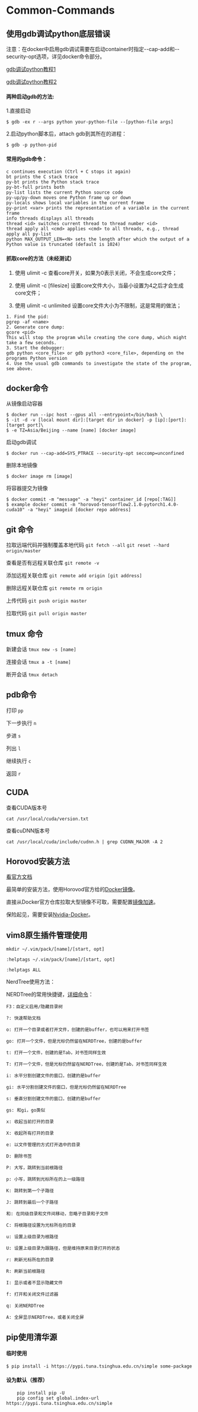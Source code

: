 # Common-Commands

使用gdb调试python底层错误
-----------
注意：在docker中启用gdb调试需要在启动container时指定--cap-add和--security-opt选项，详见docker命令部分。

[gdb调试python教程1](https://wiki.python.org/moin/DebuggingWithGdb)

[gdb调试python教程2](https://confluence.desy.de/display/FSEC/Debugging+Python#:~:text=If%20the%20python%20macros%20return,attached%20to%20the%20same%20process.)

#### 两种启动gdb的方法:

1.直接启动

    $ gdb -ex r --args python your-python-file --[python-file args]
    
2.启动python脚本后，attach gdb到其所在的进程：

    $ gdb -p python-pid
    
    
#### 常用的gdb命令：
```
c continues execution (Ctrl + C stops it again)
bt prints the C stack trace
py-bt prints the Python stack trace
py-bt-full prints both
py-list lists the current Python source code
py-up/py-down moves one Python frame up or down
py-locals shows local variables in the current frame
py-print <var> prints the representation of a variable in the current frame
info threads displays all threads
thread <id> switches current thread to thread number <id>
thread apply all <cmd> applies <cmd> to all threads, e.g., thread apply all py-list
python MAX_OUTPUT_LEN=<N> sets the length after which the output of a Python value is truncated (default is 1024)
```

#### 抓取core的方法（未经测试）

1. 使用 ulimit -c 查看core开关，如果为0表示关闭，不会生成core文件；

2. 使用 ulimit -c [filesize] 设置core文件大小，当最小设置为4之后才会生成core文件；

3. 使用 ulimit -c unlimited 设置core文件大小为不限制，这是常用的做法；

```
1. Find the pid:
pgrep -af <name>
2. Generate core dump:
gcore <pid>
This will stop the program while creating the core dump, which might take a few seconds.
3. Start the debugger:
gdb python <core_file> or gdb python3 <core_file>, depending on the programs Python version
4. Use the usual gdb commands to investigate the state of the program, see above.
```

docker命令
---------
从镜像启动容器

    $ docker run --ipc host --gpus all --entrypoint=/bin/bash \
    $ -it -d -v [local mount dir]:[target dir in docker] -p [ip]:[port]:[target port]\
    $ -e TZ=Asia/Beijing --name [name] [docker image]

启动gdb调试

    $ docker run --cap-add=SYS_PTRACE --security-opt seccomp=unconfined
    
删除本地镜像

    $ docker image rm [image]
    
将容器提交为镜像

    $ docker commit -m "message" -a "heyi" container_id [repo[:TAG]]
    $ example docker commit -m "horovod-tensorflow2.1.0-pytorch1.4.0-cuda10" -a "heyi" imageid [docker repo address]
    

git 命令
--------

拉取远端代码并强制覆盖本地代码
`git fetch --all`
`git reset --hard origin/master`

查看是否有远程关联仓库
`git remote -v ` 

添加远程关联仓库
```git remote add origin [git address]```

删除远程关联仓库
`git remote rm origin`

上传代码
`git push origin master`

拉取代码
`git pull origin master`

tmux 命令
---------

新建会话
`tmux new -s [name]`

连接会话
`tmux a -t [name]`

断开会话
`tmux detach`

pdb命令
-------------

打印 `pp`

下一步执行 `n`

步进 `s`

列出 `l`

继续执行 `c`

返回 `r`

CUDA
-------
查看CUDA版本号

`cat /usr/local/cuda/version.txt`

查看cuDNN版本号

`cat /usr/local/cuda/include/cudnn.h | grep CUDNN_MAJOR -A 2`

Horovod安装方法
------------------
[看官方文档](https://github.com/horovod/horovod#running-horovod)

最简单的安装方法，使用Horovod官方给的[Docker镜像](https://github.com/horovod/horovod/blob/master/docs/docker.rst)。

直接从Docker官方仓库拉取大型镜像不可取，需要配置[镜像加速](https://developer.aliyun.com/article/752958?spm=a2c6h.14164896.0.0.165bbf44ErrAfl)。

保险起见，需要安装[Nvidia-Docker](https://github.com/NVIDIA/nvidia-docker)。

vim8原生插件管理使用
----------------------
`mkdir ~/.vim/pack/[name]/[start, opt]`

`:helptags ~/.vim/pack/[name]/[start, opt]`

`:helptags ALL`

NerdTree使用方法：

NERDTree的常用快捷键，[详细命令](https://www.jianshu.com/p/28bd9def1235)：
```
F3：自定义启用/隐藏目录树

?: 快速帮助文档

o: 打开一个目录或者打开文件，创建的是buffer，也可以用来打开书签

go: 打开一个文件，但是光标仍然留在NERDTree，创建的是buffer

t: 打开一个文件，创建的是Tab，对书签同样生效

T: 打开一个文件，但是光标仍然留在NERDTree，创建的是Tab，对书签同样生效

i: 水平分割创建文件的窗口，创建的是buffer

gi: 水平分割创建文件的窗口，但是光标仍然留在NERDTree

s: 垂直分割创建文件的窗口，创建的是buffer

gs: 和gi，go类似

x: 收起当前打开的目录

X: 收起所有打开的目录

e: 以文件管理的方式打开选中的目录

D: 删除书签

P: 大写，跳转到当前根路径

p: 小写，跳转到光标所在的上一级路径

K: 跳转到第一个子路径

J: 跳转到最后一个子路径

和: 在同级目录和文件间移动，忽略子目录和子文件

C: 将根路径设置为光标所在的目录

u: 设置上级目录为根路径

U: 设置上级目录为跟路径，但是维持原来目录打开的状态

r: 刷新光标所在的目录

R: 刷新当前根路径

I: 显示或者不显示隐藏文件

f: 打开和关闭文件过滤器

q: 关闭NERDTree

A: 全屏显示NERDTree，或者关闭全屏
```

pip使用清华源
-----------------
#### 临时使用
    $ pip install -i https://pypi.tuna.tsinghua.edu.cn/simple some-package

#### 设为默认（推荐）

```
    pip install pip -U
    pip config set global.index-url https://pypi.tuna.tsinghua.edu.cn/simple
```
